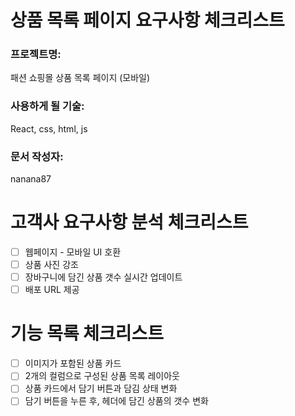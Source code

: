 # 상품 목록 페이지 요구사항 체크리스트

### 프로젝트명: 
패션 쇼핑몰 상품 목록 페이지 (모바일)

### 사용하게 될 기술: 
React, css, html, js

### 문서 작성자:
nanana87


# 고객사 요구사항 분석 체크리스트
- [ ] 웹페이지 - 모바일 UI 호환
- [ ] 상품 사진 강조
- [ ] 장바구니에 담긴 상품 갯수 실시간 업데이트
- [ ] 배포 URL 제공

# 기능 목록 체크리스트
- [ ] 이미지가 포함된 상품 카드
- [ ] 2개의 컬럼으로 구성된 상품 목록 레이아웃
- [ ] 상품 카드에서 담기 버튼과 담김 상태 변화
- [ ] 담기 버튼을 누른 후, 헤더에 담긴 상품의 갯수 변화
